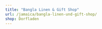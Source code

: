 ```yaml
---
title: "Bangla Linen & Gift Shop"
url: /jamaica/bangla-linen-und-gift-shop/
shop: Dorfladen
---
```

